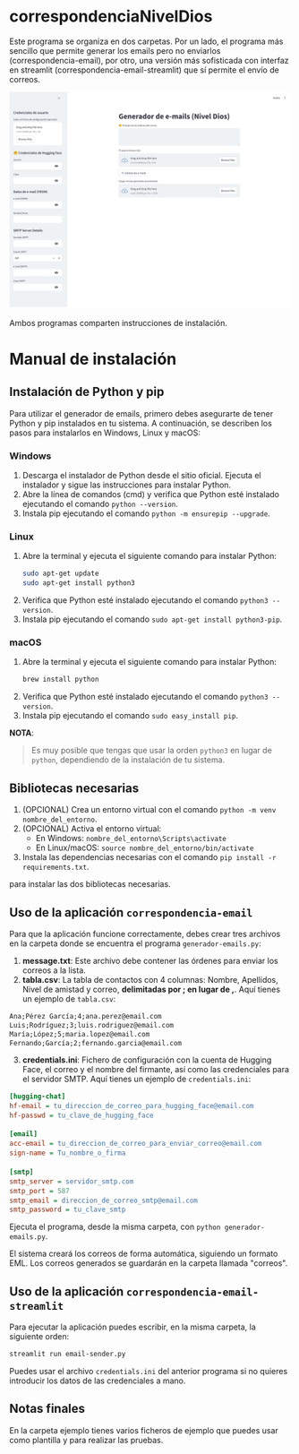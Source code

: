 # correspondenciaNivelDios

Este programa se organiza en dos carpetas. Por un lado, el programa más sencillo que permite generar los emails pero no enviarlos (correspondencia-email), por otro, una versión más sofisticada con interfaz en streamlit (correspondencia-email-streamlit) que sí permite el envío de correos.

![](imagenes/aplicacion.png)

Ambos programas comparten instrucciones de instalación.

# Manual de instalación

## Instalación de Python y pip

Para utilizar el generador de emails, primero debes asegurarte de tener Python y pip instalados en tu sistema. A continuación, se describen los pasos para instalarlos en Windows, Linux y macOS:

### Windows

1. Descarga el instalador de Python desde el sitio oficial. Ejecuta el instalador y sigue las instrucciones para instalar Python.
2. Abre la línea de comandos (cmd) y verifica que Python esté instalado ejecutando el comando `python --version`.
3. Instala pip ejecutando el comando `python -m ensurepip --upgrade`.

### Linux

1. Abre la terminal y ejecuta el siguiente comando para instalar Python:
   ```bash
   sudo apt-get update
   sudo apt-get install python3
   ```
2. Verifica que Python esté instalado ejecutando el comando `python3 --version`.
3. Instala pip ejecutando el comando `sudo apt-get install python3-pip`.

### macOS

1. Abre la terminal y ejecuta el siguiente comando para instalar Python:
   ```bash
   brew install python
   ```
2. Verifica que Python esté instalado ejecutando el comando `python3 --version`.
3. Instala pip ejecutando el comando `sudo easy_install pip`.

**NOTA**:

> Es muy posible que tengas que usar la orden ```python3``` en lugar de ```python```, dependiendo de la instalación de tu sistema.

## Bibliotecas necesarias

1. (OPCIONAL) Crea un entorno virtual con el comando `python -m venv nombre_del_entorno`.
2. (OPCIONAL) Activa el entorno virtual:
   - En Windows: `nombre_del_entorno\Scripts\activate`
   - En Linux/macOS: `source nombre_del_entorno/bin/activate`
3. Instala las dependencias necesarias con el comando `pip install -r requirements.txt`.

para instalar las dos bibliotecas necesarias. 

## Uso de la aplicación ```correspondencia-email```

Para que la aplicación funcione correctamente, debes crear tres archivos en la carpeta donde se encuentra el programa `generador-emails.py`:

1. **message.txt**: Este archivo debe contener las órdenes para enviar los correos a la lista.
2. **tabla.csv**: La tabla de contactos con 4 columnas: Nombre, Apellidos, Nivel de amistad y correo, **delimitadas por ; en lugar de ,**. Aquí tienes un ejemplo de `tabla.csv`:

```csv
Ana;Pérez García;4;ana.perez@email.com
Luis;Rodríguez;3;luis.rodriguez@email.com
María;López;5;maria.lopez@email.com
Fernando;García;2;fernando.garcia@email.com
```

3. **credentials.ini**: Fichero de configuración con la cuenta de Hugging Face, el correo y el nombre del firmante, así como las credenciales para el servidor SMTP. Aquí tienes un ejemplo de `credentials.ini`:

```ini
[hugging-chat]
hf-email = tu_direccion_de_correo_para_hugging_face@email.com
hf-passwd = tu_clave_de_hugging_face

[email]
acc-email = tu_direccion_de_correo_para_enviar_correo@email.com
sign-name = Tu_nombre_o_firma

[smtp]
smtp_server = servidor_smtp.com
smtp_port = 587
smtp_email = direccion_de_correo_smtp@email.com
smtp_password = tu_clave_smtp
```

Ejecuta el programa, desde la misma carpeta, con `python generador-emails.py`.

El sistema creará los correos de forma automática, siguiendo un formato EML. Los correos generados se guardarán en la carpeta llamada "correos".

## Uso de la aplicación ```correspondencia-email-streamlit```

Para ejecutar la aplicación puedes escribir, en la misma carpeta, la siguiente orden:

```bash
streamlit run email-sender.py
```

Puedes usar el archivo `credentials.ini` del anterior programa si no quieres introducir los datos de las credenciales a mano.

## Notas finales

En la carpeta ejemplo tienes varios ficheros de ejemplo que puedes usar como plantilla y para realizar las pruebas.
